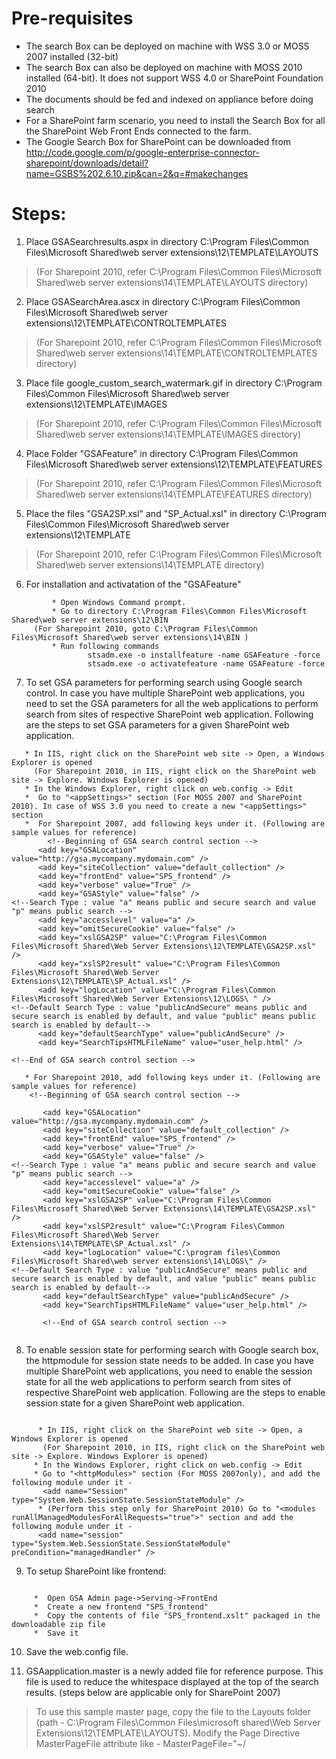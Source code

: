 # Pre-requisites #

  * The search Box can be deployed on machine with WSS 3.0 or MOSS 2007 installed (32-bit)
  * The search Box can also be deployed on machine with MOSS 2010 installed (64-bit). It does not support WSS 4.0 or SharePoint Foundation 2010
  * The documents should be fed and indexed on appliance before doing search
  * For a SharePoint farm scenario, you need to install the Search Box for all the SharePoint Web Front Ends connected to the farm.
  * The Google Search Box for SharePoint can be downloaded from
http://code.google.com/p/google-enterprise-connector-sharepoint/downloads/detail?name=GSBS%202.6.10.zip&can=2&q=#makechanges


# Steps: #

1.    Place GSASearchresults.aspx in directory C:\Program Files\Common Files\Microsoft Shared\web server extensions\12\TEMPLATE\LAYOUTS
> (For Sharepoint 2010, refer C:\Program Files\Common Files\Microsoft Shared\web server extensions\14\TEMPLATE\LAYOUTS directory)

2.    Place GSASearchArea.ascx in directory C:\Program Files\Common Files\Microsoft Shared\web server extensions\12\TEMPLATE\CONTROLTEMPLATES


> (For Sharepoint 2010, refer C:\Program Files\Common Files\Microsoft Shared\web server extensions\14\TEMPLATE\CONTROLTEMPLATES directory)

3.    Place file google\_custom\_search\_watermark.gif in directory C:\Program Files\Common Files\Microsoft Shared\web server extensions\12\TEMPLATE\IMAGES


> (For Sharepoint 2010, refer C:\Program Files\Common Files\Microsoft Shared\web server extensions\14\TEMPLATE\IMAGES directory)

4.    Place Folder "GSAFeature" in directory C:\Program Files\Common Files\Microsoft Shared\web server extensions\12\TEMPLATE\FEATURES


> (For Sharepoint 2010, refer C:\Program Files\Common Files\Microsoft Shared\web server extensions\14\TEMPLATE\FEATURES directory)


5.    Place the files "GSA2SP.xsl" and "SP\_Actual.xsl" in directory C:\Program Files\Common Files\Microsoft Shared\web server extensions\12\TEMPLATE


> (For Sharepoint 2010, refer C:\Program Files\Common Files\Microsoft Shared\web server extensions\14\TEMPLATE directory)

6.    For installation and activatation of the "GSAFeature"


```
         * Open Windows Command prompt. 
         * Go to directory C:\Program Files\Common Files\Microsoft Shared\web server extensions\12\BIN 
     (For Sharepoint 2010, goto C:\Program Files\Common Files\Microsoft Shared\web server extensions\14\BIN )
         * Run following commands  
                 stsadm.exe -o installfeature -name GSAFeature -force 
                 stsadm.exe -o activatefeature -name GSAFeature -force 
```

7.    To set GSA parameters for performing search using Google search control. In case you have multiple SharePoint web applications, you need to set the GSA parameters for all the web applications to perform search from sites of respective SharePoint web application. Following are the steps to set GSA parameters for a given SharePoint web application.


```
   * In IIS, right click on the SharePoint web site -> Open, a Windows Explorer is opened 
     (For Sharepoint 2010, in IIS, right click on the SharePoint web site -> Explore. Windows Explorer is opened)               
   * In the Windows Explorer, right click on web.config -> Edit               
   *  Go to "<appSettings>" section (For MOSS 2007 and SharePoint 2010). In case of WSS 3.0 you need to create a new "<appSettings>" section               
   *  For Sharepoint 2007, add following keys under it. (Following are sample values for reference)
        <!--Beginning of GSA search control section -->
      <add key="GSALocation"  value="http://gsa.mycompany.mydomain.com" /> 
      <add key="siteCollection" value="default_collection" /> 
      <add key="frontEnd" value="SPS_frontend" /> 
      <add key="verbose" value="True" /> 
      <add key="GSAStyle" value="false" /> 
<!--Search Type : value "a" means public and secure search and value "p" means public search -->
      <add key="accesslevel" value="a" />
      <add key="omitSecureCookie" value="false" />
      <add key="xslGSA2SP" value="C:\Program Files\Common Files\Microsoft Shared\Web Server Extensions\12\TEMPLATE\GSA2SP.xsl" /> 
      <add key="xslSP2result" value="C:\Program Files\Common Files\Microsoft Shared\Web Server Extensions\12\TEMPLATE\SP_Actual.xsl" /> 
      <add key="logLocation" value="C:\Program Files\Common Files\Microsoft Shared\Web Server Extensions\12\LOGS\ " /> 
<!--Default Search Type : value "publicAndSecure" means public and secure search is enabled by default, and value "public" means public search is enabled by default-->
      <add key="defaultSearchType" value="publicAndSecure" />
      <add key="SearchTipsHTMLFileName" value="user_help.html" />

<!--End of GSA search control section --> 

   * For Sharepoint 2010, add following keys under it. (Following are sample values for reference)  
    <!--Beginning of GSA search control section --> 

       <add key="GSALocation" value="http://gsa.mycompany.mydomain.com" /> 
       <add key="siteCollection" value="default_collection" /> 
       <add key="frontEnd" value="SPS_frontend" /> 
       <add key="verbose" value="True" /> 
       <add key="GSAStyle" value="false" /> 
<!--Search Type : value "a" means public and secure search and value "p" means public search -->
       <add key="accesslevel" value="a" />
       <add key="omitSecureCookie" value="false" />
       <add key="xslGSA2SP" value="C:\Program Files\Common Files\Microsoft Shared\Web Server Extensions\14\TEMPLATE\GSA2SP.xsl" /> 
       <add key="xslSP2result" value="C:\Program Files\Common Files\Microsoft Shared\Web Server Extensions\14\TEMPLATE\SP_Actual.xsl" /> 
       <add key="logLocation" value="C:\program files\Common Files\Microsoft Shared\web server extensions\14\LOGS\" /> 
<!--Default Search Type : value "publicAndSecure" means public and secure search is enabled by default, and value "public" means public search is enabled by default-->
       <add key="defaultSearchType" value="publicAndSecure" />
       <add key="SearchTipsHTMLFileName" value="user_help.html" />

       <!--End of GSA search control section -->   
      
```

8.    To enable session state for performing search with Google search box, the httpmodule for session state needs to be added. In case you have multiple SharePoint web applications, you need to enable the session state for all the web applications to perform search from sites of respective SharePoint web application. Following are the steps to enable session state for a given SharePoint web application.

```

      * In IIS, right click on the SharePoint web site -> Open, a Windows Explorer is opened  
       (For Sharepoint 2010, in IIS, right click on the SharePoint web site -> Explore. Windows Explorer is opened)  
     * In the Windows Explorer, right click on web.config -> Edit   
     * Go to "<httpModules>" section (For MOSS 2007only), and add the following module under it -  
       <add name="Session" type="System.Web.SessionState.SessionStateModule" />    
      * (Perform this step only for SharePoint 2010) Go to "<modules runAllManagedModulesForAllRequests="true">" section and add the       following module under it -   
      <add name="session" type="System.Web.SessionState.SessionStateModule" preCondition="managedHandler" />   

```

9.   To setup SharePoint like frontend:

```

     *  Open GSA Admin page->Serving->FrontEnd    
     *  Create a new frontend "SPS_frontend"      
     *  Copy the contents of file "SPS_frontend.xslt" packaged in the  downloadable zip file   
     *  Save it 

```


10. Save the web.config file.



11. GSAapplication.master is a newly added file for reference purpose. This file is used to reduce the whitespace displayed at the top of the search results. (steps below are applicable only for SharePoint 2007)
> To use this sample master page, copy the file to the Layouts folder (path - C:\Program Files\Common Files\microsoft shared\Web Server Extensions\12\TEMPLATE\LAYOUTS).
> Modify the Page Directive MasterPageFile attribute like -  MasterPageFile="~/